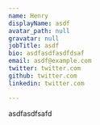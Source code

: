```yaml
---
name: Henry
displayName: asdf
avatar_path: null
gravatar: null
jobTitle: asdf
bio: asdfasdfasdfdsaf
email: asdf@example.com
twitter: twitter.com
github: twitter.com
linkedin: twitter.com

---
```



<p>asdfasdfsafd</p>



